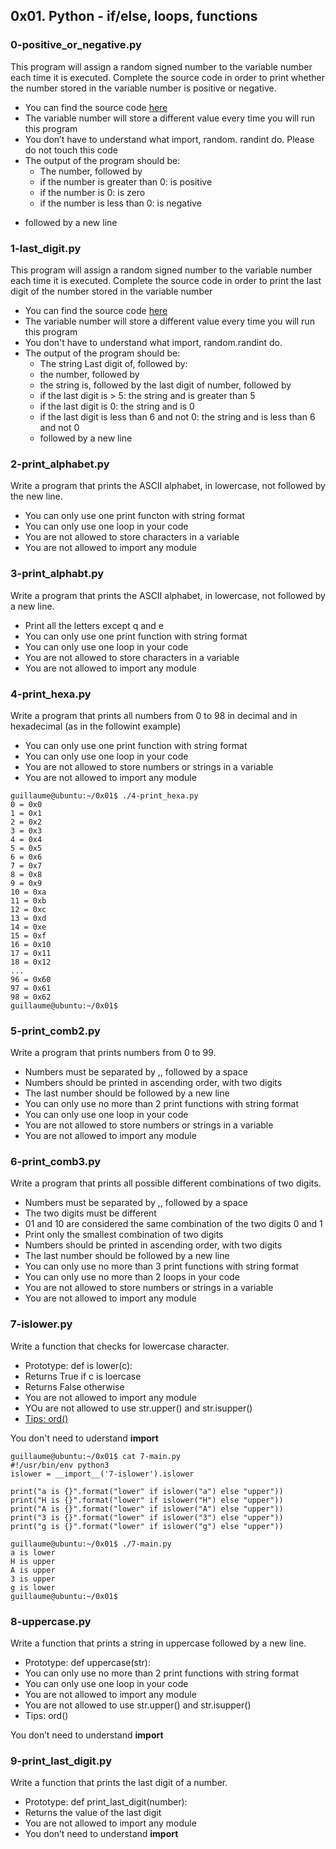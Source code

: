 ## 0x01. Python - if/else, loops, functions

### 0-positive_or_negative.py
This program will assign a random signed number to the variable number each time it is executed. Complete the source code in order to print whether the number stored in the variable number is positive or negative.

* You can find the source code [here](https://github.com/alx-tools/0x01.py/blob/master/0-positive_or_negative_py)
* The variable number will store a different value every time you will run this program
* You don’t have to understand what import, random. randint do. Please do not touch this code
* The output of the program should be:
    * The number, followed by
    - if the number is greater than 0: is positive
    - if the number is 0: is zero
    - if the number is less than 0: is negative
- followed by a new line

### 1-last_digit.py
This program will assign a random signed number to the variable number each time it is executed. Complete the source code in order to print the last digit of the number stored in the variable number

* You can find the source code [here](https://github.com/alx-tools/0x01.py/blob/master/1-last_digit_py)
* The variable number will store a different value every time you will run this program
* You don't have to understand what import, random.randint do.
* The output of the program should be:
    * The string Last digit of, followed by:
    * the number, followed by
    * the string is, followed by the last digit of number, followed by
    * if the last digit is > 5: the string and is greater than 5
    * if the last digit is 0: the string and is 0
    * if the last digit is less than 6 and not 0: the string and is less than 6 and not 0
    * followed by a new line

### 2-print_alphabet.py
Write a program that prints the ASCII alphabet, in lowercase, not followed by the new line.

* You can only use one print functon with string format
* You can only use one loop in your code
* You are not allowed to store characters in a variable
* You are not allowed to import any module

### 3-print_alphabt.py
Write a program that prints the ASCII alphabet, in lowercase, not followed by a new line.

* Print all the letters except q and e
* You can only use one print function with string format
* You can only use one loop in your code
* You are not allowed to store characters in a variable
* You are not allowed to import any module

### 4-print_hexa.py
Write a program that prints all numbers from 0 to 98 in decimal and in hexadecimal (as in the followint example)

* You can only use one print function with string format
* You can only use one loop in your code
* You are not allowed to store numbers or strings in a variable
* You are not allowed to import any module

```
guillaume@ubuntu:~/0x01$ ./4-print_hexa.py
0 = 0x0
1 = 0x1
2 = 0x2
3 = 0x3
4 = 0x4
5 = 0x5
6 = 0x6
7 = 0x7
8 = 0x8
9 = 0x9
10 = 0xa
11 = 0xb
12 = 0xc
13 = 0xd
14 = 0xe
15 = 0xf
16 = 0x10
17 = 0x11
18 = 0x12
...
96 = 0x60
97 = 0x61
98 = 0x62
guillaume@ubuntu:~/0x01$
```
### 5-print_comb2.py
Write a program that prints numbers from 0 to 99.

* Numbers must be separated by ,, followed by a space
* Numbers should be printed in ascending order, with two digits
* The last number should be followed by a new line
* You can only use no more than 2 print functions with string format
* You can only use one loop in your code
* You are not allowed to store numbers or strings in a variable
* You are not allowed to import any module

### 6-print_comb3.py
Write a program that prints all possible different combinations of two digits.

* Numbers must be separated by ,, followed by a space
* The two digits must be different
* 01 and 10 are considered the same combination of the two digits 0 and 1
* Print only the smallest combination of two digits
* Numbers should be printed in ascending order, with two digits
* The last number should be followed by a new line
* You can only use no more than 3 print functions with string format
* You can only use no more than 2 loops in your code
* You are not allowed to store numbers or strings in a variable
* You are not allowed to import any module

### 7-islower.py
Write a function that checks for lowercase character.
* Prototype: def is lower(c):
* Returns True if c is loercase
* Returns False otherwise
* You are not allowed to import any module
* YOu are not allowed to use str.upper() and str.isupper()
* [Tips: ord()](https://docs.python.org/3.4/library/functions.html?highlight=ord#ord)

You don't need to uderstand __import__
```
guillaume@ubuntu:~/0x01$ cat 7-main.py
#!/usr/bin/env python3
islower = __import__('7-islower').islower

print("a is {}".format("lower" if islower("a") else "upper"))
print("H is {}".format("lower" if islower("H") else "upper"))
print("A is {}".format("lower" if islower("A") else "upper"))
print("3 is {}".format("lower" if islower("3") else "upper"))
print("g is {}".format("lower" if islower("g") else "upper"))

guillaume@ubuntu:~/0x01$ ./7-main.py
a is lower
H is upper
A is upper
3 is upper
g is lower
guillaume@ubuntu:~/0x01$ 
```

### 8-uppercase.py
Write a function that prints a string in uppercase followed by a new line.

* Prototype: def uppercase(str):
* You can only use no more than 2 print functions with string format
* You can only use one loop in your code
* You are not allowed to import any module
* You are not allowed to use str.upper() and str.isupper()
* Tips: ord()

You don’t need to understand __import__

### 9-print_last_digit.py
Write a function that prints the last digit of a number.

* Prototype: def print_last_digit(number):
* Returns the value of the last digit
* You are not allowed to import any module
* You don’t need to understand __import__
